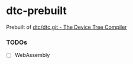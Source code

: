 dtc-prebuilt
============
Prebuilt of [dtc/dtc.git - The Device Tree Compiler](https://git.kernel.org/pub/scm/utils/dtc/dtc.git/)

### TODOs
- [ ] WebAssembly
